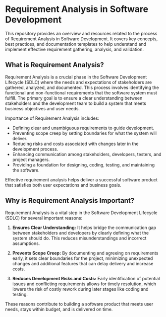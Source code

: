 # Requirement Analysis in Software Development

This repository provides an overview and resources related to the process of Requirement Analysis in Software Development. It covers key concepts, best practices, and documentation templates to help understand and implement effective requirement gathering, analysis, and validation.

## What is Requirement Analysis?

Requirement Analysis is a crucial phase in the Software Development Lifecycle (SDLC) where the needs and expectations of stakeholders are gathered, analyzed, and documented. This process involves identifying the functional and non-functional requirements that the software system must fulfill. The primary goal is to ensure a clear understanding between stakeholders and the development team to build a system that meets business objectives and user needs.

Importance of Requirement Analysis includes:

- Defining clear and unambiguous requirements to guide development.
- Preventing scope creep by setting boundaries for what the system will deliver.
- Reducing risks and costs associated with changes later in the development process.
- Enhancing communication among stakeholders, developers, testers, and project managers.
- Providing a foundation for designing, coding, testing, and maintaining the software.

Effective requirement analysis helps deliver a successful software product that satisfies both user expectations and business goals.

## Why is Requirement Analysis Important?

Requirement Analysis is a vital step in the Software Development Lifecycle (SDLC) for several important reasons:

1. **Ensures Clear Understanding:** It helps bridge the communication gap between stakeholders and developers by clearly defining what the system should do. This reduces misunderstandings and incorrect assumptions.

2. **Prevents Scope Creep:** By documenting and agreeing on requirements early, it sets clear boundaries for the project, minimizing unexpected changes and additional features that can delay delivery and increase costs.

3. **Reduces Development Risks and Costs:** Early identification of potential issues and conflicting requirements allows for timely resolution, which lowers the risk of costly rework during later stages like coding and testing.

These reasons contribute to building a software product that meets user needs, stays within budget, and is delivered on time.
